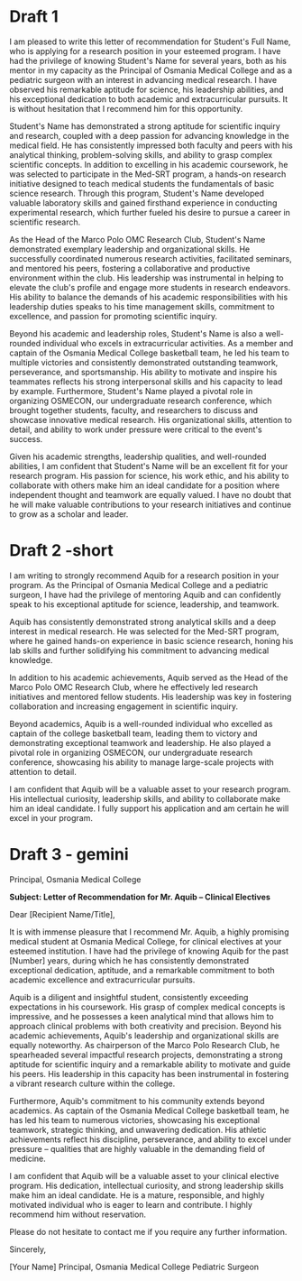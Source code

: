 
# Draft 1

I am pleased to write this letter of recommendation for Student's Full Name, who is applying for a research position in your esteemed program. I have had the privilege of knowing Student's Name for several years, both as his mentor in my capacity as the Principal of Osmania Medical College and as a pediatric surgeon with an interest in advancing medical research. I have observed his remarkable aptitude for science, his leadership abilities, and his exceptional dedication to both academic and extracurricular pursuits. It is without hesitation that I recommend him for this opportunity.

Student's Name has demonstrated a strong aptitude for scientific inquiry and research, coupled with a deep passion for advancing knowledge in the medical field. He has consistently impressed both faculty and peers with his analytical thinking, problem-solving skills, and ability to grasp complex scientific concepts. In addition to excelling in his academic coursework, he was selected to participate in the Med-SRT program, a hands-on research initiative designed to teach medical students the fundamentals of basic science research. Through this program, Student's Name developed valuable laboratory skills and gained firsthand experience in conducting experimental research, which further fueled his desire to pursue a career in scientific research.

As the Head of the Marco Polo OMC Research Club, Student's Name demonstrated exemplary leadership and organizational skills. He successfully coordinated numerous research activities, facilitated seminars, and mentored his peers, fostering a collaborative and productive environment within the club. His leadership was instrumental in helping to elevate the club's profile and engage more students in research endeavors. His ability to balance the demands of his academic responsibilities with his leadership duties speaks to his time management skills, commitment to excellence, and passion for promoting scientific inquiry.

Beyond his academic and leadership roles, Student's Name is also a well-rounded individual who excels in extracurricular activities. As a member and captain of the Osmania Medical College basketball team, he led his team to multiple victories and consistently demonstrated outstanding teamwork, perseverance, and sportsmanship. His ability to motivate and inspire his teammates reflects his strong interpersonal skills and his capacity to lead by example. Furthermore, Student's Name played a pivotal role in organizing OSMECON, our undergraduate research conference, which brought together students, faculty, and researchers to discuss and showcase innovative medical research. His organizational skills, attention to detail, and ability to work under pressure were critical to the event's success.

Given his academic strengths, leadership qualities, and well-rounded abilities, I am confident that Student's Name will be an excellent fit for your research program. His passion for science, his work ethic, and his ability to collaborate with others make him an ideal candidate for a position where independent thought and teamwork are equally valued. I have no doubt that he will make valuable contributions to your research initiatives and continue to grow as a scholar and leader.

# Draft 2 -short

I am writing to strongly recommend Aquib for a research position in your program. As the Principal of Osmania Medical College and a pediatric surgeon, I have had the privilege of mentoring Aquib and can confidently speak to his exceptional aptitude for science, leadership, and teamwork.

Aquib has consistently demonstrated strong analytical skills and a deep interest in medical research. He was selected for the Med-SRT program, where he gained hands-on experience in basic science research, honing his lab skills and further solidifying his commitment to advancing medical knowledge.

In addition to his academic achievements, Aquib served as the Head of the Marco Polo OMC Research Club, where he effectively led research initiatives and mentored fellow students. His leadership was key in fostering collaboration and increasing engagement in scientific inquiry.

Beyond academics, Aquib is a well-rounded individual who excelled as captain of the college basketball team, leading them to victory and demonstrating exceptional teamwork and leadership. He also played a pivotal role in organizing OSMECON, our undergraduate research conference, showcasing his ability to manage large-scale projects with attention to detail.

I am confident that Aquib will be a valuable asset to your research program. His intellectual curiosity, leadership skills, and ability to collaborate make him an ideal candidate. I fully support his application and am certain he will excel in your program.

# Draft 3 - gemini

Principal, Osmania Medical College

**Subject: Letter of Recommendation for Mr. Aquib – Clinical Electives**

Dear [Recipient Name/Title],

It is with immense pleasure that I recommend Mr. Aquib, a highly promising medical student at Osmania Medical College, for clinical electives at your esteemed institution.  I have had the privilege of knowing Aquib for the past [Number] years, during which he has consistently demonstrated exceptional dedication, aptitude, and a remarkable commitment to both academic excellence and extracurricular pursuits.

Aquib is a diligent and insightful student, consistently exceeding expectations in his coursework. His grasp of complex medical concepts is impressive, and he possesses a keen analytical mind that allows him to approach clinical problems with both creativity and precision.  Beyond his academic achievements, Aquib's leadership and organizational skills are equally noteworthy.  As chairperson of the Marco Polo Research Club, he spearheaded several impactful research projects, demonstrating a strong aptitude for scientific inquiry and a remarkable ability to motivate and guide his peers. His leadership in this capacity has been instrumental in fostering a vibrant research culture within the college.

Furthermore, Aquib's commitment to his community extends beyond academics.  As captain of the Osmania Medical College basketball team, he has led his team to numerous victories, showcasing his exceptional teamwork, strategic thinking, and unwavering dedication.  His athletic achievements reflect his discipline, perseverance, and ability to excel under pressure – qualities that are highly valuable in the demanding field of medicine.

I am confident that Aquib will be a valuable asset to your clinical elective program. His dedication, intellectual curiosity, and strong leadership skills make him an ideal candidate.  He is a mature, responsible, and highly motivated individual who is eager to learn and contribute.  I highly recommend him without reservation.

Please do not hesitate to contact me if you require any further information.

Sincerely,

[Your Name]
Principal, Osmania Medical College
Pediatric Surgeon


